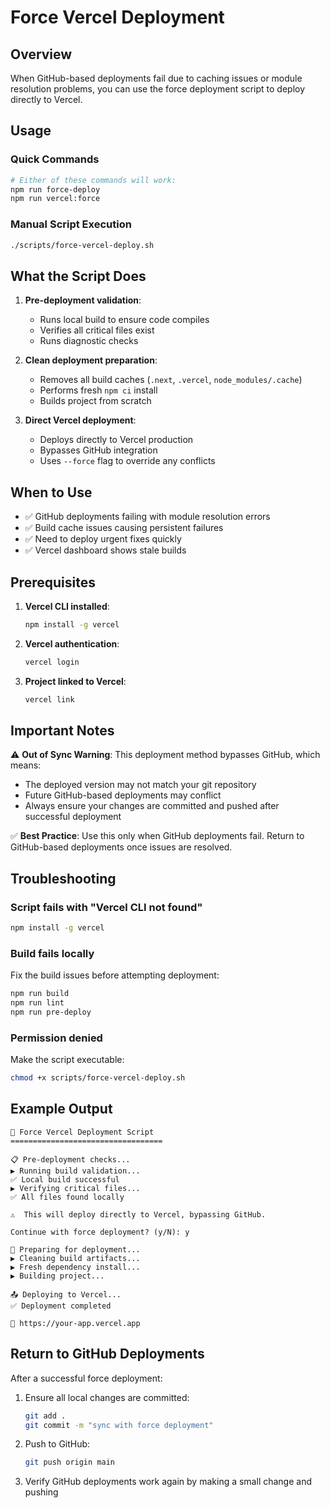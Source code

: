 # Force Vercel Deployment

## Overview

When GitHub-based deployments fail due to caching issues or module resolution problems, you can use the force deployment script to deploy directly to Vercel.

## Usage

### Quick Commands

```bash
# Either of these commands will work:
npm run force-deploy
npm run vercel:force
```

### Manual Script Execution

```bash
./scripts/force-vercel-deploy.sh
```

## What the Script Does

1. **Pre-deployment validation**:
   - Runs local build to ensure code compiles
   - Verifies all critical files exist
   - Runs diagnostic checks

2. **Clean deployment preparation**:
   - Removes all build caches (`.next`, `.vercel`, `node_modules/.cache`)
   - Performs fresh `npm ci` install
   - Builds project from scratch

3. **Direct Vercel deployment**:
   - Deploys directly to Vercel production
   - Bypasses GitHub integration
   - Uses `--force` flag to override any conflicts

## When to Use

- ✅ GitHub deployments failing with module resolution errors
- ✅ Build cache issues causing persistent failures  
- ✅ Need to deploy urgent fixes quickly
- ✅ Vercel dashboard shows stale builds

## Prerequisites

1. **Vercel CLI installed**:
   ```bash
   npm install -g vercel
   ```

2. **Vercel authentication**:
   ```bash
   vercel login
   ```

3. **Project linked to Vercel**:
   ```bash
   vercel link
   ```

## Important Notes

⚠️ **Out of Sync Warning**: This deployment method bypasses GitHub, which means:
- The deployed version may not match your git repository
- Future GitHub-based deployments may conflict
- Always ensure your changes are committed and pushed after successful deployment

✅ **Best Practice**: Use this only when GitHub deployments fail. Return to GitHub-based deployments once issues are resolved.

## Troubleshooting

### Script fails with "Vercel CLI not found"
```bash
npm install -g vercel
```

### Build fails locally
Fix the build issues before attempting deployment:
```bash
npm run build
npm run lint
npm run pre-deploy
```

### Permission denied
Make the script executable:
```bash
chmod +x scripts/force-vercel-deploy.sh
```

## Example Output

```
🚀 Force Vercel Deployment Script
==================================

📋 Pre-deployment checks...
▶ Running build validation...
✅ Local build successful
▶ Verifying critical files...
✅ All files found locally

⚠️  This will deploy directly to Vercel, bypassing GitHub.

Continue with force deployment? (y/N): y

🔧 Preparing for deployment...
▶ Cleaning build artifacts...
▶ Fresh dependency install...
▶ Building project...

📤 Deploying to Vercel...
✅ Deployment completed

🔗 https://your-app.vercel.app
```

## Return to GitHub Deployments

After a successful force deployment:

1. Ensure all local changes are committed:
   ```bash
   git add .
   git commit -m "sync with force deployment"
   ```

2. Push to GitHub:
   ```bash
   git push origin main
   ```

3. Verify GitHub deployments work again by making a small change and pushing